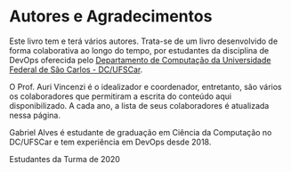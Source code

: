 # Autores e Agradecimentos

Este livro tem e terá vários autores. Trata-se de um livro desenvolvido de forma colaborativa ao longo do tempo, por estudantes da disciplina de DevOps oferecida pelo [Departamento de Computação da Universidade Federal de São Carlos - DC/UFSCar](https://site.dc.ufscar.br/).

O Prof. Auri Vincenzi é o idealizador e coordenador, entretanto, são vários os colaboradores que permitiram a escrita do conteúdo aqui disponibilizado. A cada ano, a lista de seus colaboradores é atualizada nessa página.

Gabriel Alves é estudante de graduação em Ciência da Computação no DC/UFSCar e tem experiência em DevOps desde 2018.

Estudantes da Turma de 2020

